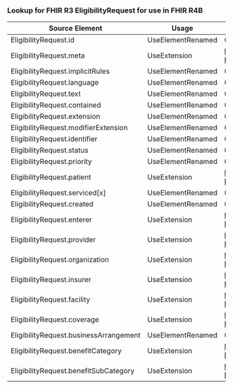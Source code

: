### Lookup for FHIR R3 EligibilityRequest for use in FHIR R4B

| Source Element | Usage | Target |
| -------------- | ----- | ------ |
| EligibilityRequest.id | UseElementRenamed | CoverageEligibilityRequest.id |
| EligibilityRequest.meta | UseExtension | http://hl7.org/fhir/3.0/StructureDefinition/extension-EligibilityRequest.meta |
| EligibilityRequest.implicitRules | UseElementRenamed | CoverageEligibilityRequest.implicitRules |
| EligibilityRequest.language | UseElementRenamed | CoverageEligibilityRequest.language |
| EligibilityRequest.text | UseElementRenamed | CoverageEligibilityRequest.text |
| EligibilityRequest.contained | UseElementRenamed | CoverageEligibilityRequest.contained |
| EligibilityRequest.extension | UseElementRenamed | CoverageEligibilityRequest.extension |
| EligibilityRequest.modifierExtension | UseElementRenamed | CoverageEligibilityRequest.modifierExtension |
| EligibilityRequest.identifier | UseElementRenamed | CoverageEligibilityRequest.identifier |
| EligibilityRequest.status | UseElementRenamed | CoverageEligibilityRequest.status |
| EligibilityRequest.priority | UseElementRenamed | CoverageEligibilityRequest.priority |
| EligibilityRequest.patient | UseExtension | http://hl7.org/fhir/3.0/StructureDefinition/extension-EligibilityRequest.patient |
| EligibilityRequest.serviced[x] | UseElementRenamed | CoverageEligibilityRequest.serviced[x] |
| EligibilityRequest.created | UseElementRenamed | CoverageEligibilityRequest.created |
| EligibilityRequest.enterer | UseExtension | http://hl7.org/fhir/3.0/StructureDefinition/extension-EligibilityRequest.enterer |
| EligibilityRequest.provider | UseExtension | http://hl7.org/fhir/3.0/StructureDefinition/extension-EligibilityRequest.provider |
| EligibilityRequest.organization | UseExtension | http://hl7.org/fhir/3.0/StructureDefinition/extension-EligibilityRequest.organization |
| EligibilityRequest.insurer | UseExtension | http://hl7.org/fhir/3.0/StructureDefinition/extension-EligibilityRequest.insurer |
| EligibilityRequest.facility | UseExtension | http://hl7.org/fhir/3.0/StructureDefinition/extension-EligibilityRequest.facility |
| EligibilityRequest.coverage | UseExtension | http://hl7.org/fhir/3.0/StructureDefinition/extension-EligibilityRequest.coverage |
| EligibilityRequest.businessArrangement | UseElementRenamed | CoverageEligibilityRequest.insurance.businessArrangement |
| EligibilityRequest.benefitCategory | UseExtension | http://hl7.org/fhir/3.0/StructureDefinition/extension-EligibilityRequest.benefitCategory |
| EligibilityRequest.benefitSubCategory | UseExtension | http://hl7.org/fhir/3.0/StructureDefinition/extension-EligibilityRequest.benefitSubCategory |
